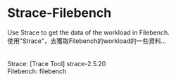 # Strace-Filebench  <br /> 
  Use Strace to get the data of the workload in Filebench.  <br />
  使用"Strace"，去獲取Filebench的workload的一些資料...  <br />
  <br /> 
  <br /> 
  Strace: [Trace Tool] strace-2.5.20  <br /> 
  Filebench: filebench
  
